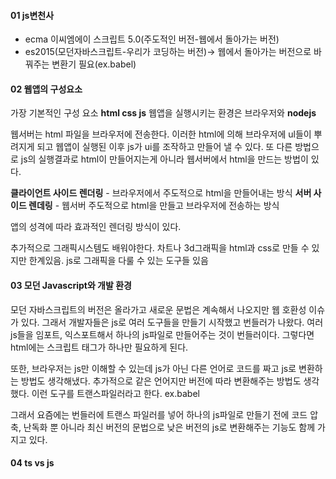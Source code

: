 #### 01 js변천사

- ecma 이씨엠에이 스크립트 5.0(주도적인 버전-웹에서 돌아가는 버전)
- es2015(모던자바스크립트-우리가 코딩하는 버전)-> 웹에서 돌아가는 버전으로 바꿔주는 변환기 필요(ex.babel)

#### 02 웹앱의 구성요소

가장 기본적인 구성 요소 **html css js**
웹앱을 실행시키는 환경은 브라우저와 **nodejs**

웹서버는 html 파일을 브라우저에 전송한다. 이러한 html에 의해 브라우저에 ul들이 뿌려지게 되고 웹앱이 실행된 이후 js가 ui를 조작하고 만들어 낼 수 있다. 또 다른 방법으로 js의 실행결과로 html이 만들어지는게 아니라 웹서버에서 html을 만드는 방법이 있다.

**클라이언트 사이드 렌더링** - 브라우저에서 주도적으로 html을 만들어내는 방식
**서버 사이드 렌데링** - 웹서버 주도적으로 html을 만들고 브라우저에 전송하는 방식

앱의 성격에 따라 효과적인 렌더링 방식이 있다.

추가적으로 그래픽시스템도 배워야한다.
차트나 3d그래픽을 html과 css로 만들 수 있지만 한계있음. js로 그래픽을 다룰 수 있는 도구들 있음

#### 03 모던 Javascript와 개발 환경

모던 자바스크립트의 버전은 올라가고 새로운 문법은 계속해서 나오지만 웹 호환성 이슈가 있다. 그래서 개발자들은 js로 여러 도구들을 만들기 시작했고 번들러가 나왔다. 여러 js들을 임포트, 익스포트해서 하나의 js파일로 만들어주는 것이 번들러이다. 그렇다면 html에는 스크립트 태그가 하나만 필요하게 된다.

또한, 브라우저는 js만 이해할 수 있는데 js가 아닌 다른 언어로 코드를 짜고 js로 변환하는 방법도 생각해냈다. 추가적으로 같은 언어지만 버전에 따라 변환해주는 방법도 생각했다. 이런 도구를 트랜스파일러라고 한다. ex.babel

그래서 요즘에는 번들러에 트랜스 파일러를 넣어 하나의 js파일로 만들기 전에 코드 압축, 난독화 뿐 아니라 최신 버전의 문법으로 낮은 버전의 js로 변환해주는 기능도 함께 가지고 있다.

#### 04 ts vs js
